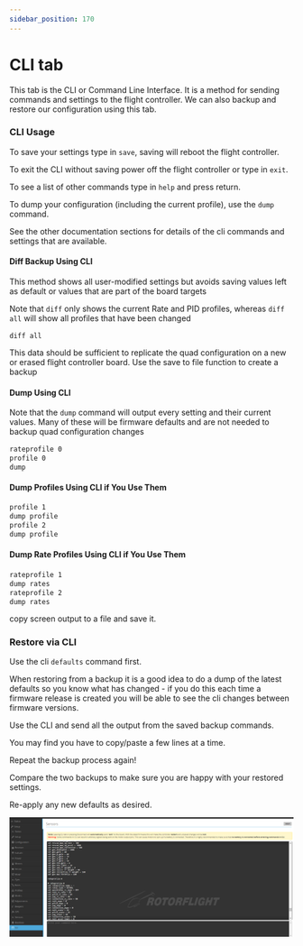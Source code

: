 ```yaml
---
sidebar_position: 170
---
```

# CLI tab

This tab is the CLI or Command Line Interface. It is a method for sending commands and settings to the flight controller. We can also backup and restore our configuration using this tab. 

### CLI Usage

To save your settings type in `save`, saving will reboot the flight controller.

To exit the CLI without saving power off the flight controller or type in `exit`.

To see a list of other commands type in `help` and press return.

To dump your configuration (including the current profile), use the `dump` command.

See the other documentation sections for details of the cli commands and settings that are available.

#### Diff Backup Using CLI

This method shows all user-modified settings but avoids saving values left as default or values that are part of the
board targets

Note that `diff` only shows the current Rate and PID profiles, whereas `diff all` will show all profiles that have been
changed

```
diff all
```

This data should be sufficient to replicate the quad configuration on a new or erased flight controller board. Use the
save to file function to create a backup

#### Dump Using CLI

Note that the `dump` command will output every setting and their current values. Many of these will be firmware
defaults and are not needed to backup quad configuration changes

```
rateprofile 0
profile 0
dump
```

#### Dump Profiles Using CLI if You Use Them

```
profile 1
dump profile
profile 2
dump profile
```

#### Dump Rate Profiles Using CLI if You Use Them

```
rateprofile 1
dump rates
rateprofile 2
dump rates
```

copy screen output to a file and save it.

### Restore via CLI

Use the cli `defaults` command first.

When restoring from a backup it is a good idea to do a dump of the latest defaults so you know what has changed - if you do this each time a firmware release is created you will be able to see the cli changes between firmware versions. 

Use the CLI and send all the output from the saved backup commands.

You may find you have to copy/paste a few lines at a time.

Repeat the backup process again!

Compare the two backups to make sure you are happy with your restored settings.

Re-apply any new defaults as desired.

![CLI Tab](./img/cli.png)